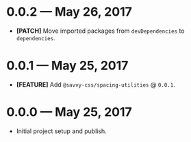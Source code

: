 # 0.0.2 &mdash; May 26, 2017

- **[PATCH]** Move imported packages from `devDependencies` to `dependencies`.


# 0.0.1 &mdash; May 25, 2017

- **[FEATURE]** Add `@savvy-css/spacing-utilities` @ `0.0.1`.


# 0.0.0 &mdash; May 25, 2017

- Initial project setup and publish.

